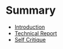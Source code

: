 # Summary

* [Introduction](README.md)
* [Technical Report](technical-report.md)
* [Self Critique](self-critique.md)

